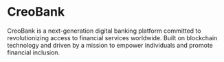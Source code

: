 # CreoBank
CreoBank is a next-generation digital banking platform committed to revolutionizing access to financial services worldwide. Built on blockchain technology and driven by a mission to empower individuals and promote financial inclusion.
